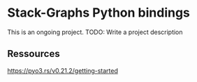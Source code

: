 # Stack-Graphs Python bindings

This is an ongoing project.
TODO: Write a project description

## Ressources

https://pyo3.rs/v0.21.2/getting-started

